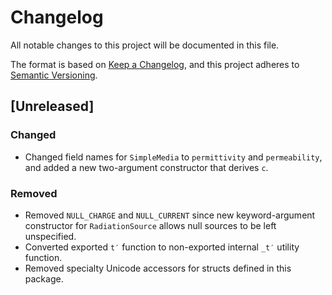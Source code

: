 # Changelog

All notable changes to this project will be documented in this file.

The format is based on [Keep a Changelog](https://keepachangelog.com/en/1.1.0/),
and this project adheres to [Semantic Versioning](https://semver.org/spec/v2.0.0.html).

## [Unreleased]

### Changed

- Changed field names for `SimpleMedia` to `permittivity` and `permeability`, and added
a new two-argument constructor that derives `c`.

### Removed

- Removed `NULL_CHARGE` and `NULL_CURRENT` since new keyword-argument constructor for
`RadiationSource` allows null sources to be left unspecified.
- Converted exported `t′` function to non-exported internal `_t′` utility function.
- Removed specialty Unicode accessors for structs defined in this package.
